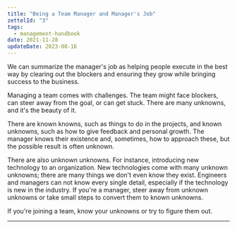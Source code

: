 ```yaml
---
title: "Being a Team Manager and Manager's Job"
zettelId: "3"
tags:
  - management-handbook
date: 2021-11-28
updateDate: 2023-08-16
---
```


We can summarize the manager's job as helping people execute in the best way by clearing out the blockers and ensuring they grow while bringing success to the business.

Managing a team comes with challenges. The team might face blockers, can steer away from the goal, or can get stuck. There are many unknowns, and it's the beauty of it.

There are known knowns, such as things to do in the projects, and known unknowns, such as how to give feedback and personal growth. The manager knows their existence and, sometimes, how to approach these, but the possible result is often unknown.

There are also unknown unknowns. For instance, introducing new technology to an organization. New technologies come with many unknown unknowns; there are many things we don't even know they exist. Engineers and managers can not know every single detail, especially if the technology is new in the industry. If you're a manager, steer away from unknown unknowns or take small steps to convert them to known unknowns.

If you're joining a team, know your unknowns or try to figure them out.

---
